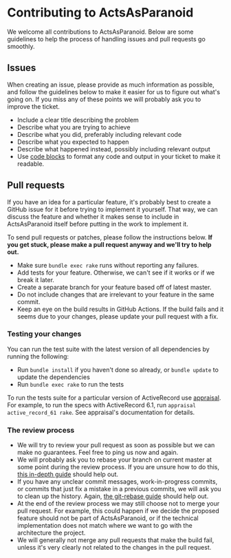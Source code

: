 # Contributing to ActsAsParanoid

We welcome all contributions to ActsAsParanoid. Below are some guidelines to
help the process of handling issues and pull requests go smoothly.

## Issues

When creating an issue, please provide as much information as possible, and
follow the guidelines below to make it easier for us to figure out what's going
on. If you miss any of these points we will probably ask you to improve the
ticket.

- Include a clear title describing the problem
- Describe what you are trying to achieve
- Describe what you did, preferably including relevant code
- Describe what you expected to happen
- Describe what happened instead, possibly including relevant output
- Use [code blocks](https://github.github.com/gfm/#fenced-code-blocks) to
  format any code and output in your ticket to make it readable.

## Pull requests

If you have an idea for a particular feature, it's probably best to create a
GitHub issue for it before trying to implement it yourself. That way, we can
discuss the feature and whether it makes sense to include in ActsAsParanoid itself
before putting in the work to implement it.

To send pull requests or patches, please follow the instructions below.
**If you get stuck, please make a pull request anyway and we'll try to
help out.**

- Make sure `bundle exec rake` runs without reporting any failures.
- Add tests for your feature. Otherwise, we can't see if it works or if we
  break it later.
- Create a separate branch for your feature based off of latest master.
- Do not include changes that are irrelevant to your feature in the same
  commit.
- Keep an eye on the build results in GitHub Actions. If the build fails and it
  seems due to your changes, please update your pull request with a fix.

### Testing your changes

You can run the test suite with the latest version of all dependencies by running the following:

- Run `bundle install` if you haven't done so already, or `bundle update` to update the dependencies
- Run `bundle exec rake` to run the tests

To run the tests suite for a particular version of ActiveRecord use
[appraisal](https://github.com/thoughtbot/appraisal). For example, to run the
specs with ActiveRecord 6.1, run `appraisal active_record_61 rake`. See appraisal's
documentation for details.

### The review process

- We will try to review your pull request as soon as possible but we can make no
  guarantees. Feel free to ping us now and again.
- We will probably ask you to rebase your branch on current master at some point
  during the review process.
  If you are unsure how to do this,
  [this in-depth guide](https://git-rebase.io/) should help out.
- If you have any unclear commit messages, work-in-progress commits, or commits
  that just fix a mistake in a previous commits, we will ask you to clean up
  the history.
  Again, [the git-rebase guide](https://git-rebase.io/) should help out.
- At the end of the review process we may still choose not to merge your pull
  request. For example, this could happen if we decide the proposed feature
  should not be part of ActsAsParanoid, or if the technical implementation does not
  match where we want to go with the architecture the project.
- We will generally not merge any pull requests that make the build fail, unless
  it's very clearly not related to the changes in the pull request.
